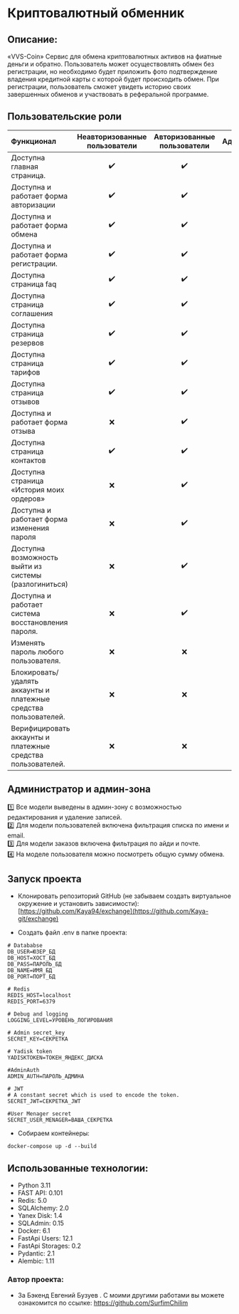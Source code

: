 # Криптовалютный обменник 

## Описание:

«VVS-Coin»
Сервис для обмена криптовалютных активов на фиатные деньги и обратно. Пользователь может осуществовлять обмен без регистрации,
но необходимо будет приложить фото подтверждение владения кредитной карты с которой будет происходить обмен.
При регистрации, пользователь сможет увидеть историю своих завершенных обменов и участвовать в реферальной программе.

## Пользовательские роли
| Функционал                                                                                                                | Неавторизованные пользователи |  Авторизованные пользователи | Администратор |
|:--------------------------------------------------------------------------------------------------------------------------|:---------:|:---------:|:---------:|
| Доступна главная страница.                                                                                                | :heavy_check_mark: | :heavy_check_mark: | :heavy_check_mark: |
| Доступна и работает форма авторизации                                                                                     | :heavy_check_mark: | :heavy_check_mark: | :heavy_check_mark: |
| Доступна и работает форма обмена                                                                                          | :heavy_check_mark: | :heavy_check_mark: | :heavy_check_mark: |
| Доступна и работает форма регистрации.                                                                                    | :heavy_check_mark: | :heavy_check_mark: | :heavy_check_mark: |
| Доступна страница faq                                                                                                     | :heavy_check_mark: | :heavy_check_mark: | :heavy_check_mark: |
| Доступна страница соглашения                                                                                              | :heavy_check_mark: | :heavy_check_mark: | :heavy_check_mark: |
| Доступна страница резервов                                                                                                | :heavy_check_mark: | :heavy_check_mark: | :heavy_check_mark: |
| Доступна страница тарифов                                                                                                 | :heavy_check_mark: | :heavy_check_mark: | :heavy_check_mark: |
| Доступна страница отзывов                                                                                                 | :heavy_check_mark: | :heavy_check_mark: | :heavy_check_mark: |
| Доступна и работает форма отзыва                                                                                          | :x: | :heavy_check_mark: | :heavy_check_mark: |
| Доступна страница контактов                                                                                               | :heavy_check_mark: | :heavy_check_mark: | :heavy_check_mark: |
| Доступна страница «История моих ордеров»                                                                                  | :x: | :heavy_check_mark: | :heavy_check_mark: |
| Доступна и работает форма изменения пароля                                                                                | :x: | :heavy_check_mark: | :heavy_check_mark: |
| Доступна возможность выйти из системы (разлогиниться)                                                                     | :x: | :heavy_check_mark: | :heavy_check_mark: |
| Доступна и работает система восстановления пароля.                                                                        | :x: | :heavy_check_mark: | :heavy_check_mark: |
| Изменять пароль любого пользователя.                                                                                      | :x: | :x: | :heavy_check_mark: |
| Блокировать/удалять аккаунты  и платежные средства пользователей.                                                         | :x: | :x: | :heavy_check_mark: |
| Верифицировать аккаунты и платежные средства пользователей.                                                               | :x: | :x: | :heavy_check_mark: |

## Администратор и админ-зона
:one: Все модели выведены в админ-зону с возможностью редактирования и удаление записей.  
:two: Для модели пользователей включена фильтрация списка по имени и email.  
:three: Для модели заказов включена фильтрация по айди и почте.  
:four: На моделе пользователя можно посмотреть общую сумму обмена.

## Запуск проекта

- Клонировать репозиторий GitHub (не забываем создать виртуальное окружение и установить зависимости):
[https://github.com/Kaya94/exchange](https://github.com/Kaya-git/exchange)

- Создать файл .env в папке проекта:
```
# Datababse
DB_USER=ЮЗЕР_БД
DB_HOST=ХОСТ_БД
DB_PASS=ПАРОЛЬ_БД
DB_NAME=ИМЯ_БД
DB_PORT=ПОРТ_БД

# Redis
REDIS_HOST=localhost
REDIS_PORT=6379

# Debug and logging
LOGGING_LEVEL=УРОВЕНЬ_ЛОГИРОВАНИЯ

# Admin secret_key
SECRET_KEY=СЕКРЕТКА

# Yadisk token
YADISKTOKEN=ТОКЕН_ЯНДЕКС_ДИСКА

#AdminAuth
ADMIN_AUTH=ПАРОЛЬ_АДМИНА

# JWT
# A constant secret which is used to encode the token.
SECRET_JWT=СЕКРЕТКА_JWT

#User Menager secret
SECRET_USER_MENAGER=ВАША_СЕКРЕТКА
```
- Собираем контейнеры:
```
docker-compose up -d --build
```
## Использованные технологии:
- Python 3.11
- FAST API: 0.101
- Redis: 5.0
- SQLAlchemy: 2.0
- Yanex Disk: 1.4
- SQLAdmin: 0.15
- Docker: 6.1
- FastApi Users: 12.1
- FastApi Storages: 0.2
- Pydantic: 2.1
- Alembic: 1.11
### Автор проекта:
- За Бэкенд Евгений Бузуев . С моими другими работами вы можете ознакомится по ссылке: https://github.com/SurfimChilim

